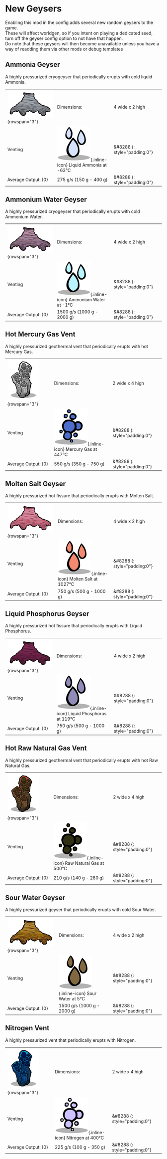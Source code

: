 # New Geysers
Enabling this mod in the config adds several new random geysers to the game.<br/>These will affect worldgen, so if you intent on playing a dedicated seed, turn off the geyser config option to not have that happen.<br/>Do note that these geysers will then become unavailable unless you have a way of readding them via other mods or debug templates

## Ammonia Geyser

A highly pressurized cryogeyser that periodically erupts with cold liquid Ammonia.

| | | |
|-|-|-|
| ![GeyserGeneric_AmmoniaGeyser](/assets/images/geysers/GeyserGeneric_AmmoniaGeyser.png) {rowspan="3"} |Dimensions: | 4 wide x 2 high|
|Venting  |  ![LiquidAmmonia](/assets/images/elements/LiquidAmmonia.png){.inline-icon} Liquid Ammonia at -63°C|&#8288 {: style="padding:0"} |
|Average Output: {0} | 275 g/s (150 g - 400 g)|&#8288 {: style="padding:0"} |


## Ammonium Water Geyser

A highly pressurized cryogeyser that periodically erupts with cold Ammonium Water.

| | | |
|-|-|-|
| ![GeyserGeneric_AmmoniumWaterGeyser](/assets/images/geysers/GeyserGeneric_AmmoniumWaterGeyser.png) {rowspan="3"} |Dimensions: | 4 wide x 2 high|
|Venting  |  ![AmmoniumWater](/assets/images/elements/AmmoniumWater.png){.inline-icon} Ammonium Water at -1°C|&#8288 {: style="padding:0"} |
|Average Output: {0} | 1500 g/s (1000 g - 2000 g)|&#8288 {: style="padding:0"} |


## Hot Mercury Gas Vent

A highly pressurized geothermal vent that periodically erupts with hot Mercury Gas.

| | | |
|-|-|-|
| ![GeyserGeneric_HotMercuryGasVent](/assets/images/geysers/GeyserGeneric_HotMercuryGasVent.png) {rowspan="3"} |Dimensions: | 2 wide x 4 high|
|Venting  |  ![MercuryGas](/assets/images/elements/MercuryGas.png){.inline-icon} Mercury Gas at 447°C|&#8288 {: style="padding:0"} |
|Average Output: {0} | 550 g/s (350 g - 750 g)|&#8288 {: style="padding:0"} |


## Molten Salt Geyser

A highly pressurized hot fissure that periodically erupts with Molten Salt.

| | | |
|-|-|-|
| ![GeyserGeneric_MoltenSaltGeyser](/assets/images/geysers/GeyserGeneric_MoltenSaltGeyser.png) {rowspan="3"} |Dimensions: | 4 wide x 2 high|
|Venting  |  ![MoltenSalt](/assets/images/elements/MoltenSalt.png){.inline-icon} Molten Salt at 1027°C|&#8288 {: style="padding:0"} |
|Average Output: {0} | 750 g/s (500 g - 1000 g)|&#8288 {: style="padding:0"} |


## Liquid Phosphorus Geyser

A highly pressurized hot fissure that periodically erupts with Liquid Phosphorus.

| | | |
|-|-|-|
| ![GeyserGeneric_PhosphorusGeyser](/assets/images/geysers/GeyserGeneric_PhosphorusGeyser.png) {rowspan="3"} |Dimensions: | 4 wide x 2 high|
|Venting  |  ![LiquidPhosphorus](/assets/images/elements/LiquidPhosphorus.png){.inline-icon} Liquid Phosphorus at 119°C|&#8288 {: style="padding:0"} |
|Average Output: {0} | 750 g/s (500 g - 1000 g)|&#8288 {: style="padding:0"} |


## Hot Raw Natural Gas Vent

A highly pressurized geothermal vent that periodically erupts with hot Raw Natural Gas.

| | | |
|-|-|-|
| ![GeyserGeneric_RawGasVent](/assets/images/geysers/GeyserGeneric_RawGasVent.png) {rowspan="3"} |Dimensions: | 2 wide x 4 high|
|Venting  |  ![RawNaturalGas](/assets/images/elements/RawNaturalGas.png){.inline-icon} Raw Natural Gas at 500°C|&#8288 {: style="padding:0"} |
|Average Output: {0} | 210 g/s (140 g - 280 g)|&#8288 {: style="padding:0"} |


## Sour Water Geyser

A highly pressurized geyser that periodically erupts with cold Sour Water.

| | | |
|-|-|-|
| ![GeyserGeneric_SourWaterGeyser](/assets/images/geysers/GeyserGeneric_SourWaterGeyser.png) {rowspan="3"} |Dimensions: | 4 wide x 2 high|
|Venting  |  ![SourWater](/assets/images/elements/SourWater.png){.inline-icon} Sour Water at 5°C|&#8288 {: style="padding:0"} |
|Average Output: {0} | 1500 g/s (1000 g - 2000 g)|&#8288 {: style="padding:0"} |


## Nitrogen Vent

A highly pressurized vent that periodically erupts with Nitrogen.

| | | |
|-|-|-|
| ![GeyserGeneric_NitrogenVent](/assets/images/geysers/GeyserGeneric_NitrogenVent.png) {rowspan="3"} |Dimensions: | 2 wide x 4 high|
|Venting  |  ![NitrogenGas](/assets/images/elements/NitrogenGas.png){.inline-icon} Nitrogen at 400°C|&#8288 {: style="padding:0"} |
|Average Output: {0} | 225 g/s (100 g - 350 g)|&#8288 {: style="padding:0"} |

